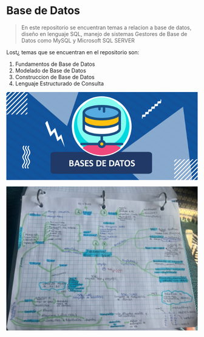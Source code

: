 # Base de Datos

>En este repositorio se encuentran temas a relacion a base de datos, diseño en lenguaje SQL, manejo de sistemas Gestores de Base de Datos como MySQL y Microsoft SQL SERVER

Lost¿ temas que se encuentran en el repositorio son:

1. Fundamentos de Base de Datos
2. Modelado de Base de Datos
3. Construccion de Base de Datos
4. Lenguaje Estructurado de Consulta

![Logo Base de Datos](./img/bd.png)

![Mapa Conceptual](./01-fundamentodebasededatos/IMG-20250520-WA0069[1].jpg)
